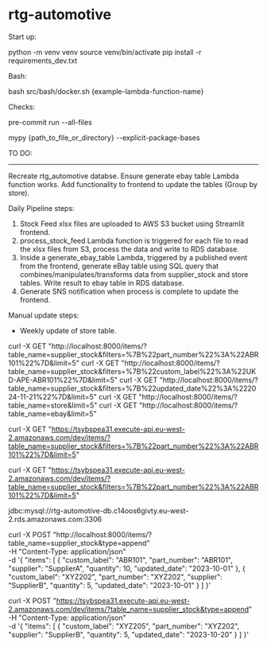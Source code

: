 # rtg-automotive

Start up:

python -m venv venv
source venv/bin/activate
pip install -r requirements_dev.txt

Bash:

bash src/bash/docker.sh {example-lambda-function-name}

Checks:

pre-commit run --all-files

mypy {path_to_file_or_directory} --explicit-package-bases

TO DO:

********

Recreate rtg_automotive databse.
Ensure generate ebay table Lambda function works.
Add functionality to frontend to update the tables (Group by store).





Daily Pipeline steps:

1. Stock Feed xlsx files are uploaded to AWS S3 bucket using Streamlit frontend.
2. process_stock_feed Lambda function is triggered for each file to read the xlsx files from S3, process the data and write to RDS database.
4. Inside a generate_ebay_table Lambda, triggered by a published event from the frontend, generate eBay table using SQL query that combines/manipulates/transforms data from supplier_stock and store tables. Write result to ebay table in RDS database.
5. Generate SNS notification when process is complete to update the frontend.


Manual update steps:

- Weekly update of store table.


curl -X GET "http://localhost:8000/items/?table_name=supplier_stock&filters=%7B%22part_number%22%3A%22ABR101%22%7D&limit=5"
curl -X GET "http://localhost:8000/items/?table_name=supplier_stock&filters=%7B%22custom_label%22%3A%22UKD-APE-ABR101%22%7D&limit=5"
curl -X GET "http://localhost:8000/items/?table_name=supplier_stock&filters=%7B%22updated_date%22%3A%222024-11-21%22%7D&limit=5"
curl -X GET "http://localhost:8000/items/?table_name=store&limit=5"
curl -X GET "http://localhost:8000/items/?table_name=ebay&limit=5"


curl -X GET "https://tsybspea31.execute-api.eu-west-2.amazonaws.com/dev/items/?table_name=supplier_stock&filters=%7B%22part_number%22%3A%22ABR101%22%7D&limit=5"

curl -X GET "https://tsybspea31.execute-api.eu-west-2.amazonaws.com/dev/items/?table_name=supplier_stock&filters=%7B%22part_number%22%3A%22ABR101%22%7D&limit=5"


jdbc:mysql://rtg-automotive-db.c14oos6givty.eu-west-2.rds.amazonaws.com:3306

curl -X POST "http://localhost:8000/items/?table_name=supplier_stock&type=append" \
-H "Content-Type: application/json" \
-d '{
    "items": [
        {
            "custom_label": "ABR101",
            "part_number": "ABR101",
            "supplier": "SupplierA",
            "quantity": 10,
            "updated_date": "2023-10-01"
        },
        {
            "custom_label": "XYZ202",
            "part_number": "XYZ202",
            "supplier": "SupplierB",
            "quantity": 5,
            "updated_date": "2023-10-01"
        }
    ]
}'


curl -X POST "https://tsybspea31.execute-api.eu-west-2.amazonaws.com/dev/items/?table_name=supplier_stock&type=append" \
-H "Content-Type: application/json" \
-d '{
    "items": [
        {
            "custom_label": "XYZ205",
            "part_number": "XYZ202",
            "supplier": "SupplierB",
            "quantity": 5,
            "updated_date": "2023-10-20"
        }
    ]
}'
